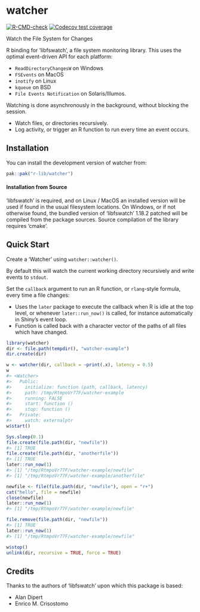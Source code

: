 
<!-- README.md is generated from README.Rmd. Please edit that file -->

# watcher

<!-- badges: start -->

[![R-CMD-check](https://github.com/r-lib/watcher/actions/workflows/R-CMD-check.yaml/badge.svg)](https://github.com/r-lib/watcher/actions/workflows/R-CMD-check.yaml)
[![Codecov test
coverage](https://codecov.io/gh/r-lib/watcher/graph/badge.svg)](https://app.codecov.io/gh/r-lib/watcher)
<!-- badges: end -->

Watch the File System for Changes

R binding for ‘libfswatch’, a file system monitoring library. This uses
the optimal event-driven API for each platform:

- `ReadDirectoryChangesW` on Windows
- `FSEvents` on MacOS
- `inotify` on Linux
- `kqueue` on BSD
- `File Events Notification` on Solaris/Illumos.

Watching is done asynchronously in the background, without blocking the
session.

- Watch files, or directories recursively.
- Log activity, or trigger an R function to run every time an event
  occurs.

## Installation

You can install the development version of watcher from:

``` r
pak::pak("r-lib/watcher")
```

#### Installation from Source

‘libfswatch’ is required, and on Linux / MacOS an installed version will
be used if found in the usual filesystem locations. On Windows, or if
not otherwise found, the bundled version of ‘libfswatch’ 1.18.2 patched
will be compiled from the package sources. Source compilation of the
library requires ‘cmake’.

## Quick Start

Create a ‘Watcher’ using `watcher::watcher()`.

By default this will watch the current working directory recursively and
write events to `stdout`.

Set the `callback` argument to run an R function, or `rlang`-style
formula, every time a file changes:

- Uses the `later` package to execute the callback when R is idle at the
  top level, or whenever `later::run_now()` is called, for instance
  automatically in Shiny’s event loop.
- Function is called back with a character vector of the paths of all
  files which have changed.

``` r
library(watcher)
dir <- file.path(tempdir(), "watcher-example")
dir.create(dir)

w <- watcher(dir, callback = ~print(.x), latency = 0.5)
w
#> <Watcher>
#>   Public:
#>     initialize: function (path, callback, latency) 
#>     path: /tmp/RtmpoVr77F/watcher-example
#>     running: FALSE
#>     start: function () 
#>     stop: function () 
#>   Private:
#>     watch: externalptr
w$start()

Sys.sleep(0.1)
file.create(file.path(dir, "newfile"))
#> [1] TRUE
file.create(file.path(dir, "anotherfile"))
#> [1] TRUE
later::run_now(1)
#> [1] "/tmp/RtmpoVr77F/watcher-example/newfile"
#> [1] "/tmp/RtmpoVr77F/watcher-example/anotherfile"

newfile <- file(file.path(dir, "newfile"), open = "r+")
cat("hello", file = newfile)
close(newfile)
later::run_now(1)
#> [1] "/tmp/RtmpoVr77F/watcher-example/newfile"

file.remove(file.path(dir, "newfile"))
#> [1] TRUE
later::run_now(1)
#> [1] "/tmp/RtmpoVr77F/watcher-example/newfile"

w$stop()
unlink(dir, recursive = TRUE, force = TRUE)
```

## Credits

Thanks to the authors of ‘libfswatch’ upon which this package is based:

- Alan Dipert
- Enrico M. Crisostomo
